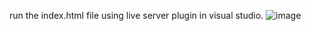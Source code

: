 run the index.html file using live server plugin in visual studio. ![image](https://github.com/kitten404/PokeDex/assets/31549957/ba6b4649-14b8-49ee-9256-f47f6ccb7114)
